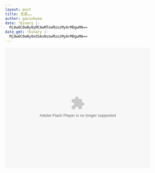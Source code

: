 ```yaml
---
layout: post
title: 无语……
author: gavinkwoe
date: !binary |-
  MjAwOC0wNy0yMCAwMTowMzozMyArMDgwMA==
date_gmt: !binary |-
  MjAwOC0wNy0xOSAxNzowMzozMyArMDgwMA==
---
```

<object classid="clsid:d27cdb6e-ae6d-11cf-96b8-444553540000" width="480" height="400" codebase="http://download.macromedia.com/pub/shockwave/cabs/flash/swflash.cab#version=6,0,40,0"><param name="align" value="middle" /><param name="src" value="http://player.youku.com/player.php/sid/XMTQwMTkyOTI=/v.swf" /><embed type="application/x-shockwave-flash" width="480" height="400" src="http://player.youku.com/player.php/sid/XMTQwMTkyOTI=/v.swf" align="middle"></embed></object>
